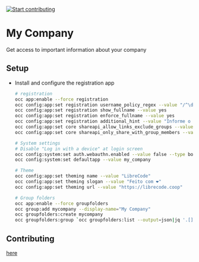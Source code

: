 [![Start contributing](https://img.shields.io/github/issues/LibreCodeCoop/my_company/good%20first%20issue?color=7057ff&label=Contribute)](https://github.com/LibreCodeCoop/my_company/issues?q=is%3Aissue+is%3Aopen+sort%3Aupdated-desc+label%3A%22good+first+issue%22)

# My Company

Get access to important information about your company

## Setup

* Install and configure the registration app
  ```bash
  # registration
  occ app:enable --force registration
  occ config:app:set registration username_policy_regex --value "/^\d{11}$/"
  occ config:app:set registration show_fullname --value yes
  occ config:app:set registration enforce_fullname --value yes
  occ config:app:set registration additional_hint --value "Informe o seu CPF como nome de usuário utilizando apenas números"
  occ config:app:set core shareapi_allow_links_exclude_groups --value "[\"waiting-approval\"]"
  occ config:app:set core shareapi_only_share_with_group_members --value no

  # System settings
  # Disable "Log in with a device" at login screen
  occ config:system:set auth.webauthn.enabled --value false --type boolean
  occ config:system:set defaultapp --value my_company

  # Theme
  occ config:app:set theming name --value "LibreCode"
  occ config:app:set theming slogan --value "Feito com ❤️"
  occ config:app:set theming url --value "https://librecode.coop"

  # Group folders
  occ app:enable --force groupfolders
  occ group:add mycompany --display-name="My Company"
  occ groupfolders:create mycompany
  occ groupfolders:group `occ groupfolders:list --output=json|jq '.[]|select(.mount_point=="mycompany")|.id'` mycompany
  ```

## Contributing

[here](.github/CONTRIBUTING.md)
